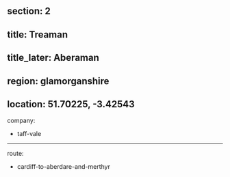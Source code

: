 section: 2
----
title: Treaman
----
title_later: Aberaman
----
region: glamorganshire
----
location: 51.70225, -3.42543
----
company:
- taff-vale
----
route:
- cardiff-to-aberdare-and-merthyr
